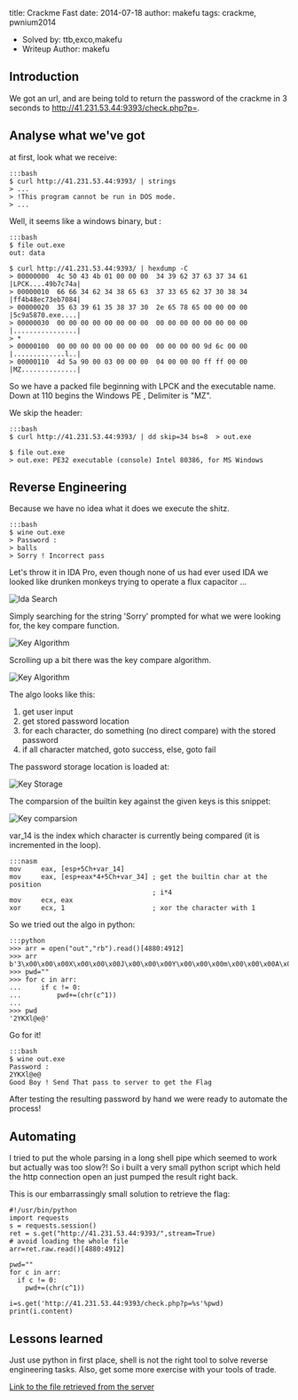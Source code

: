 title: Crackme Fast
date: 2014-07-18
author: makefu
tags: crackme, pwnium2014

* Solved by: ttb,exco,makefu
* Writeup Author: makefu

## Introduction
We got an url, and are being told to return the password of the crackme in 3
seconds to http://41.231.53.44:9393/check.php?p=<Password>.

## Analyse what we've got
at first, look what we receive:

    :::bash
    $ curl http://41.231.53.44:9393/ | strings
    > ...
    > !This program cannot be run in DOS mode.
    > ...

Well, it seems like a windows binary, but :

    :::bash
    $ file out.exe 
    out: data

    $ curl http://41.231.53.44:9393/ | hexdump -C
    > 00000000  4c 50 43 4b 01 00 00 00  34 39 62 37 63 37 34 61 |LPCK....49b7c74a|
    > 00000010  66 66 34 62 34 38 65 63  37 33 65 62 37 30 38 34 |ff4b48ec73eb7084|
    > 00000020  35 63 39 61 35 38 37 30  2e 65 78 65 00 00 00 00 |5c9a5870.exe....|
    > 00000030  00 00 00 00 00 00 00 00  00 00 00 00 00 00 00 00 |................|
    > *
    > 00000100  00 00 00 00 00 00 00 00  00 00 00 00 9d 6c 00 00 |.............l..|
    > 00000110  4d 5a 90 00 03 00 00 00  04 00 00 00 ff ff 00 00 |MZ..............|
    
So we have a packed file beginning with LPCK and the executable name. Down at
110 begins the Windows PE , Delimiter is "MZ".
    
We skip the header:

    :::bash
    $ curl http://41.231.53.44:9393/ | dd skip=34 bs=8  > out.exe

    $ file out.exe
    > out.exe: PE32 executable (console) Intel 80386, for MS Windows

## Reverse Engineering

Because we have no idea what it does we execute the shitz.

    :::bash
    $ wine out.exe
    > Password :
    > balls
    > Sorry ! Incorrect pass

Let's throw it in IDA Pro, even though none of us had ever used IDA we looked
like drunken monkeys trying to operate a flux capacitor ...

![Ida Search](data/crackme_fast/ida_find.png)

Simply searching for the string 'Sorry' prompted for what we were looking for,
the key compare function.

![Key Algorithm](data/crackme_fast/error_msg.png)

Scrolling up a bit there was the key compare algorithm.

![Key Algorithm](data/crackme_fast/key_algo.png)

The algo looks like this:
1. get user input
2. get stored password location
2. for each character, do something (no direct compare) with the stored password
3. if all character matched, goto success, else, goto fail

The password storage location is loaded at:

![Key Storage](data/crackme_fast/key_storage.png)

The comparsion of the builtin key against the given keys is this snippet:

![Key comparsion](data/crackme_fast/key_compare.png)

var\_14 is the index which character is currently being compared (it is
incremented in the loop). 

    :::nasm
    mov     eax, [esp+5Ch+var_14] 
    mov     eax, [esp+eax*4+5Ch+var_34] ; get the builtin char at the position
                                        ; i*4
    mov     ecx, eax
    xor     ecx, 1                      ; xor the character with 1

So we tried out the algo in python:

    :::python
    >>> arr = open("out","rb").read()[4880:4912]
    >>> arr
    b'3\x00\x00\x00X\x00\x00\x00J\x00\x00\x00Y\x00\x00\x00m\x00\x00\x00A\x00\x00\x00d\x00\x00\x00A\x00\x00\x00'
    >>> pwd=""
    >>> for c in arr:
    ...     if c != 0:
    ...         pwd+=(chr(c^1))
    ... 
    >>> pwd
    '2YKXl@e@'

Go for it!

    :::bash
    $ wine out.exe
    Password :
    2YKXl@e@
    Good Boy ! Send That pass to server to get the Flag

After testing the resulting password by hand we were ready to automate the
process!

## Automating
I tried to put the whole parsing in a long shell pipe which seemed to work but
actually was too slow?! So i built a very small python script which held the
http connection open an just pumped the result right back.

This is our embarrassingly small solution to retrieve the flag:

    #!/usr/bin/python
    import requests
    s = requests.session()
    ret = s.get("http://41.231.53.44:9393/",stream=True)
    # avoid loading the whole file
    arr=ret.raw.read()[4880:4912]

    pwd=""
    for c in arr:
      if c != 0:
        pwd+=(chr(c^1))

    i=s.get('http://41.231.53.44:9393/check.php?p=%s'%pwd)
    print(i.content)


## Lessons learned
Just use python in first place, shell is not the right tool to solve reverse engineering tasks. Also, get some more exercise with your tools of trade.

[Link to the file retrieved from the server](data/crackme_fast/out)
